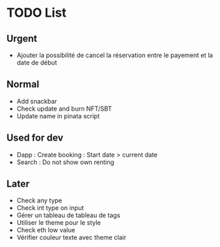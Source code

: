 # TODO List

## Urgent

* Ajouter la possibilité de cancel la réservation entre le payement et la date de début

## Normal

* Add snackbar
* Check update and burn NFT/SBT
* Update name in pinata script

## Used for dev

* Dapp : Create booking : Start date > current date
* Search : Do not show own renting

## Later

* Check any type
* Check int type on input
* Gérer un tableau de tableau de tags
* Utiliser le theme pour le style
* Check eth low value
* Vérifier couleur texte avec theme clair
